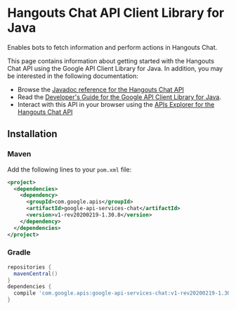 # Hangouts Chat API Client Library for Java

Enables bots to fetch information and perform actions in Hangouts Chat.

This page contains information about getting started with the Hangouts Chat API
using the Google API Client Library for Java. In addition, you may be interested
in the following documentation:

* Browse the [Javadoc reference for the Hangouts Chat API][javadoc]
* Read the [Developer's Guide for the Google API Client Library for Java][google-api-client].
* Interact with this API in your browser using the [APIs Explorer for the Hangouts Chat API][api-explorer]

## Installation

### Maven

Add the following lines to your `pom.xml` file:

```xml
<project>
  <dependencies>
    <dependency>
      <groupId>com.google.apis</groupId>
      <artifactId>google-api-services-chat</artifactId>
      <version>v1-rev20200219-1.30.8</version>
    </dependency>
  </dependencies>
</project>
```

### Gradle

```gradle
repositories {
  mavenCentral()
}
dependencies {
  compile 'com.google.apis:google-api-services-chat:v1-rev20200219-1.30.8'
}
```

[javadoc]: https://googleapis.dev/java/google-api-services-chat/latest/index.html
[google-api-client]: https://github.com/googleapis/google-api-java-client/
[api-explorer]: https://developers.google.com/apis-explorer/#p/chat/v1/
